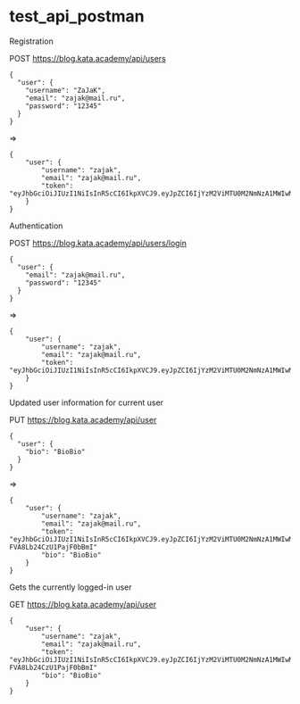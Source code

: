 # test_api_postman

Registration

POST https://blog.kata.academy/api/users

```
{
  "user": {
    "username": "ZaJaK",
    "email": "zajak@mail.ru",
    "password": "12345"
  }
}
```

=>

```
{
    "user": {
        "username": "zajak",
        "email": "zajak@mail.ru",
        "token": "eyJhbGciOiJIUzI1NiIsInR5cCI6IkpXVCJ9.eyJpZCI6IjYzM2ViMTU0M2NmNzA1MWIwMDgyYWFmOCIsInVzZXJuYW1lIjoiemFqYWsiLCJleHAiOjE2NzAyMzcwMTIsImlhdCI6MTY2NTA1MzAxMn0.ACyo_ASXgYVzePYcTuMmctgfvbFDmQRWF4zXDCD4rUc"
    }
}
```

Authentication

POST https://blog.kata.academy/api/users/login

```
{
  "user": {
    "email": "zajak@mail.ru",
    "password": "12345"
  }
}
```
=>

```
{
    "user": {
        "username": "zajak",
        "email": "zajak@mail.ru",
        "token": "eyJhbGciOiJIUzI1NiIsInR5cCI6IkpXVCJ9.eyJpZCI6IjYzM2ViMTU0M2NmNzA1MWIwMDgyYWFmOCIsInVzZXJuYW1lIjoiemFqYWsiLCJleHAiOjE2NzAyMzcxNjAsImlhdCI6MTY2NTA1MzE2MH0.7oocm65aKRzW0iaEqJveNTT71_sVUOTpMGgmSS7n5Ys"
    }
}
```

Updated user information for current user

PUT https://blog.kata.academy/api/user

```
{
  "user": {
    "bio": "BioBio"
  }
}
```

=>

```
{
    "user": {
        "username": "zajak",
        "email": "zajak@mail.ru",
        "token": "eyJhbGciOiJIUzI1NiIsInR5cCI6IkpXVCJ9.eyJpZCI6IjYzM2ViMTU0M2NmNzA1MWIwMDgyYWFmOCIsInVzZXJuYW1lIjoiemFqYWsiLCJleHAiOjE2NzAyMzc1ODcsImlhdCI6MTY2NTA1MzU4N30.w_UZo041JOAtGRZQ5uBe5-FVA8Lb24CzU1PajF0bBmI"
        "bio": "BioBio"
    }
}
```

Gets the currently logged-in user

GET https://blog.kata.academy/api/user

```
{
    "user": {
        "username": "zajak",
        "email": "zajak@mail.ru",
        "token": "eyJhbGciOiJIUzI1NiIsInR5cCI6IkpXVCJ9.eyJpZCI6IjYzM2ViMTU0M2NmNzA1MWIwMDgyYWFmOCIsInVzZXJuYW1lIjoiemFqYWsiLCJleHAiOjE2NzAyMzc1ODcsImlhdCI6MTY2NTA1MzU4N30.w_UZo041JOAtGRZQ5uBe5-FVA8Lb24CzU1PajF0bBmI"
        "bio": "BioBio"
    }
}
```
